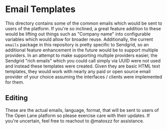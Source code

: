 # Email Templates

This directory contains some of the common emails which would be sent to users of the platform. If you're so inclined, a great feature addition to these would be lifting out things such as "Company name" into configurable variables which would allow for broader reuse. Additionally, the current `emails` package in this repository is pretty specific to Sendgrid, so an additional feature enhancement in the future would be to support multiple providers. In an attempt to make supporting multiple providers easier, the Sendgrid "rich emails" which you could call simply via UUID were not used and instead these templates were created. Given they are basic HTML text templates, they would work with nearly any paid or open source email provider of your choice assuming the interfaces / clients were implemented for them.

## Editing

These are the actual emails, language, format, that will be sent to users of The Open Lane platform so please exercise care with their updates. If you're uncertain, feel free to reachout to @matoszz for assistance.